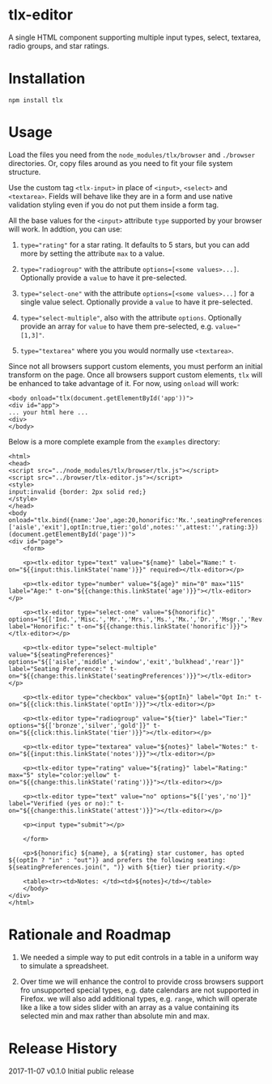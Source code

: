 # tlx-editor

A single HTML component supporting multiple input types, select, textarea, radio groups, and star ratings.

# Installation

`npm install tlx`

# Usage

Load the files you need from the `node_modules/tlx/browser` and `./browser` directories. Or, copy files around as you need to fit your file system structure.

Use the custom tag `<tlx-input>` in place of `<input>`, `<select>` and `<textarea>`. Fields will behave like they are in a form and use native validation styling even if you do not put them inside a form tag.

All the base values for the `<input>` attribute `type` supported by your browser will work. In addtion, you can use:

1) `type="rating"` for a star rating. It defaults to 5 stars, but you can add more by setting the attribute `max` to a value.

2) `type="radiogroup"` with the attribute `options=[<some values>...]`. Optionally provide a `value` to have it pre-selected.

3) `type="select-one"` with the attribute `options=[<some values>...]` for a single value select. Optionally provide a `value` to have it pre-selected.

4) `type="select-multiple"`, also with the attribute `options`. Optionally provide an array for `value` to have them pre-selected, e.g. `value="[1,3]"`.

5) `type="textarea"` where you you would normally use `<textarea>`.

Since not all browsers support custom elements, you must perform an initial transform on the page. Once all browsers support custom elements, `tlx` will be enhanced to take advantage of it. For now, using `onload` will work:

```
<body onload="tlx(document.getElementById('app'))">
<div id="app">
... your html here ...
<div>
</body>
```

Below is a more complete example from the `examples` directory:


```
<html>
<head>
<script src="../node_modules/tlx/browser/tlx.js"></script>
<script src="../browser/tlx-editor.js"></script>
<style>
input:invalid {border: 2px solid red;}
</style>
</head>
<body onload="tlx.bind({name:'Joe',age:20,honorific:'Mx.',seatingPreferences:['aisle','exit'],optIn:true,tier:'gold',notes:'',attest:'',rating:3})(document.getElementById('page'))">
<div id="page">
	<form>
	
	<p><tlx-editor type="text" value="${name}" label="Name:" t-on="${{input:this.linkState('name')}}" required></tlx-editor></p>
	
	<p><tlx-editor type="number" value="${age}" min="0" max="115" label="Age:" t-on="${{change:this.linkState('age')}}"></tlx-editor></p>
	
	<p><tlx-editor type="select-one" value="${honorific}" options="${['Ind.','Misc.','Mr.','Mrs.','Ms.','Mx.','Dr.','Msgr.','Rev.','Sir']}" label="Honorific:" t-on="${{change:this.linkState('honorific')}}"></tlx-editor></p>
	
	<p><tlx-editor type="select-multiple" value="${seatingPreferences}" options="${['aisle','middle','window','exit','bulkhead','rear']}" label="Seating Preference:" t-on="${{change:this.linkState('seatingPreferences')}}"></tlx-editor></p>
	
	<p><tlx-editor type="checkbox" value="${optIn}" label="Opt In:" t-on="${{click:this.linkState('optIn')}}"></tlx-editor></p>
	
	<p><tlx-editor type="radiogroup" value="${tier}" label="Tier:" options="${['bronze','silver','gold']}" t-on="${{click:this.linkState('tier')}}"></tlx-editor></p>
	
	<p><tlx-editor type="textarea" value="${notes}" label="Notes:" t-on="${{input:this.linkState('notes')}}"></tlx-editor></p>
	
	<p><tlx-editor type="rating" value="${rating}" label="Rating:" max="5" style="color:yellow" t-on="${{change:this.linkState('rating')}}"></tlx-editor></p>
	
	<p><tlx-editor type="text" value="no" options="${['yes','no']}" label="Verified (yes or no):" t-on="${{change:this.linkState('attest')}}"></tlx-editor></p>
	
	<p><input type="submit"></p>
	
	</form>
	
	<p>${honorific} ${name}, a ${rating} star customer, has opted ${(optIn ? "in" : "out")} and prefers the following seating: ${seatingPreferences.join(", ")} with ${tier} tier priority.</p>
	
	<table><tr><td>Notes: </td><td>${notes}</td></table>
	</body>
</div>
</html>
```

# Rationale and Roadmap

1) We needed a simple way to put edit controls in a table in a uniform way to simulate a spreadsheet.

2) Over time we will enhance the control to provide cross browsers support fro unsupported special types, e.g. date calendars are not supported in Firefox. we will also add additional types, e.g. `range`, which will operate like a like a tow sides slider with an array as a value containing its selected min and max rather than absolute min and max.


# Release History

2017-11-07 v0.1.0 Initial public release
